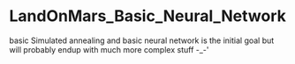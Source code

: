 # LandOnMars_Basic_Neural_Network
basic Simulated annealing and basic neural network is the initial goal but will probably endup with much more complex stuff -_-'
